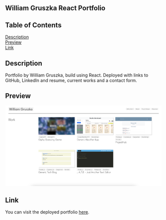 ## William Gruszka React Portfolio

## Table of Contents
  
[Description](#Description)  
[Preview](#Preview)  
[Link](#Link)  

## Description
<a name="Description"></a>

Portfolio by William Gruszka, build using React. Deployed with links to GitHub, LinkedIn and resume, current works and a contact form.

## Preview
<a name="Preview"></a>

![Portfolio demo image](https://github.com/wilgru/william-gruszka-react-portfolio/blob/main/portfolio_demo.png)
<br>

<a name="Link"></a>
## Link 

You can visit the deployed portfolio [here](https://wilgru.github.io/william-gruszka-react-portfolio/).